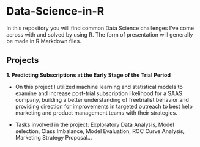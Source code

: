 # Data-Science-in-R
In this repository you will find common Data Science challenges I've come across with and solved by using R. The form of presentation will generally be made in R Markdown files.

## Projects

**1. Predicting Subscriptions at the Early Stage of the Trial Period**
  
  * On this project I utilized machine learning and statistical models to examine and increase post-trial subscription likelihood for a SAAS company, building a better understanding of freetrialist behavior and providing direction for improvements in targeted outreach to best help marketing and product management teams with their strategies. 

  * Tasks involved in the project: Exploratory Data Analysis, Model selection, Class Imbalance, Model Evaluation, ROC Curve Analysis, Marketing Strategy Proposal...
